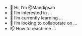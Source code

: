 - 👋 Hi, I’m @Mandipsah
- 👀 I’m interested in ...
- 🌱 I’m currently learning ...
- 💞️ I’m looking to collaborate on ...
- 📫 How to reach me ...

<!---
Mandipsah/Mandipsah is a ✨ special ✨ repository because its `README.md` (this file) appears on your GitHub profile.
You can click the Preview link to take a look at your changes.
--->
